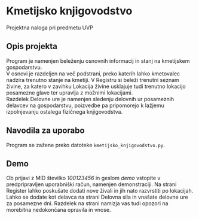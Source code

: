 # Kmetijsko knjigovodstvo
Projektna naloga pri predmetu UVP

## Opis projekta
Program je namenjen beleženju osnovnih informacij in stanj na kmetijskem gospodarstvu.  
V osnovi je razdeljen na več podstrani, preko katerih lahko kmetovalec nadzira trenutno stanje na kmetiji. V Registru si beleži trenutni seznam živine, za katero v zavihku Lokacija živine usklajuje tudi trenutno lokacijo posamezne glave ter upravlja z možnimi lokacijami.  
Razdelek Delovne ure je namenjen sledenju delovnih ur posameznih delavcev na gospodarstvu, poizvedbe pa pripomorejo k lažjemu izpolnjevanju ostalega fizičnega knjigovodstva.

## Navodila za uporabo
Program se zažene preko datoteke `kmetijsko_knjigovodstvo.py`.

## Demo
Ob prijavi z MID številko _100123456_ in geslom _demo_ vstopite v predpripravljen uporabniški račun, namenjen demonstraciji. Na strani Register lahko poskušate dodati nove živali in jih nato razvrstiti po lokacijah. Lahko se dodate kot delavca na strani Delovna sila in vnašate delovne ure za posamezne dni. Razdelek na strani namizja vas tudi opozori na morebitna nedokončana opravila in vnose.
